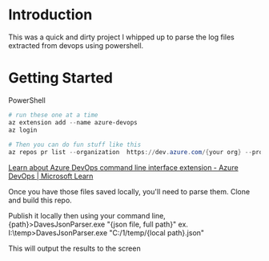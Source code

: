 # Introduction 
This was a quick and dirty project I whipped up to parse the log files extracted from devops using powershell. 

# Getting Started
PowerShell
``` PowerShell
# run these one at a time
az extension add --name azure-devops
az login
 
# Then you can do fun stuff like this
az repos pr list --organization  https://dev.azure.com/{your org} --project {your project} --repository {your repo name} --status all | Set-Content -Path "{local path to output to}.json"
```
[Learn about Azure DevOps command line interface extension - Azure DevOps | Microsoft Learn](https://learn.microsoft.com/en-us/azure/devops/cli/?view=azure-devops)

Once you have those files saved locally, you'll need to parse them.
Clone and build this repo.

Publish it locally then using your command line, {path}>DavesJsonParser.exe "{json file, full path}"
ex. I:\temp>DavesJsonParser.exe "C:/1/temp/{local path}.json"

This will output the results to the screen

